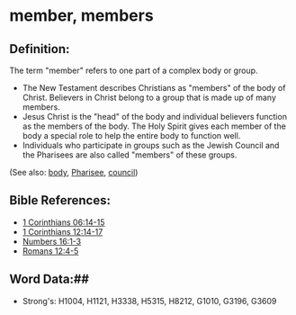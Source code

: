 # member, members #

## Definition: ##

The term "member" refers to one part of a complex body or group.

* The New Testament describes Christians as "members" of the body of Christ. Believers in Christ belong to a group that is made up of many members. 
* Jesus Christ is the "head" of the body and individual believers function as the members of the body. The Holy Spirit gives each member of the body a special role to help the entire body to function well.
* Individuals who participate in groups such as the Jewish Council and the Pharisees are also called "members" of these groups.

(See also: [body](../kt/body.md), [Pharisee](../kt/pharisee.md), [council](council.md))

## Bible References: ##

* [1 Corinthians 06:14-15](rc://en/tn/help/1co/06/14)
* [1 Corinthians 12:14-17](rc://en/tn/help/1co/12/14)
* [Numbers 16:1-3](rc://en/tn/help/num/16/01)
* [Romans 12:4-5](rc://en/tn/help/rom/12/04)

## Word Data:##

* Strong's: H1004, H1121, H3338, H5315, H8212, G1010, G3196, G3609
